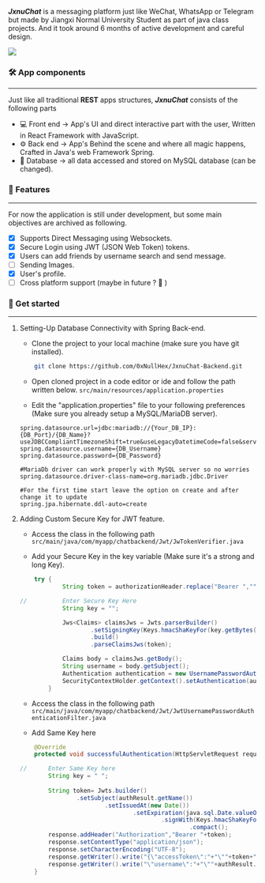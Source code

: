 
***JxnuChat*** is a messaging platform just like WeChat, WhatsApp or Telegram but made by Jiangxi Normal University Student as part of java class projects. And it took around 6 months of active development and careful design.

![](https://atomrace.com/blog/wp-content/uploads/2018/05/spring-boot-logo.png)

### 🛠️ App components 
---
Just like all traditional **REST** apps structures, ***JxnuChat*** consists of the following parts
- 💻 Front end → App's UI and direct interactive part with the user, Written in React Framework with JavaScript.
- ⚙️ Back end → App's Behind the scene and where all magic happens, Crafted in Java's web Framework Spring.
- 💾 Database → all data accessed and stored on MySQL database (can be changed).


### 🎯 Features
---
For now the application is still under development, but some main objectives are archived as following.
- [x] Supports Direct Messaging using Websockets.
- [x] Secure Login using JWT (JSON Web Token) tokens.
- [x] Users can add friends by username search and send message.
- [ ] Sending Images.
- [x] User's profile.
- [ ] Cross platform support (maybe in future ? 🤫 ) 

### 📝 Get started
---
1. Setting-Up Database Connectivity with Spring Back-end.
    * Clone the project to your local machine (make sure you have git installed).
    ```sh
        git clone https://github.com/0xNullHex/JxnuChat-Backend.git    
    ```
    
    * Open cloned project in a code editor or ide and follow the path written below.
    ```src/main/resources/application.properties```
    
    * Edit the "application.properties" file to your following preferences (Make sure you already setup a MySQL/MariaDB server).
    ```
    spring.datasource.url=jdbc:mariadb://{Your_DB_IP}:{DB_Port}/{DB_Name}?useJDBCCompliantTimezoneShift=true&useLegacyDatetimeCode=false&serverTimezone=UTC 
    spring.datasource.username={DB_Username}
    spring.datasource.password={DB_Password}
    
    #MariaDb driver can work properly with MySQL server so no worries
    spring.datasource.driver-class-name=org.mariadb.jdbc.Driver
    
    #For the first time start leave the option on create and after change it to update
    spring.jpa.hibernate.ddl-auto=create
    ```
    
2. Adding Custom Secure Key for JWT feature.

    * Access the class in the following path
    ``` src/main/java/com/myapp/chatbackend/Jwt/JwTokenVerifier.java ```
    
    * Add your Secure Key in the key variable (Make sure it's a strong and long Key).
    ```Java
        try {
                String token = authorizationHeader.replace("Bearer ","");
    
    //          Enter Secure Key Here
                String key = "";

                Jws<Claims> claimsJws = Jwts.parserBuilder()
                        .setSigningKey(Keys.hmacShaKeyFor(key.getBytes()))
                        .build()
                        .parseClaimsJws(token);
    
                Claims body = claimsJws.getBody();
                String username = body.getSubject();
                Authentication authentication = new UsernamePasswordAuthenticationToken(username,null,null);
                SecurityContextHolder.getContext().setAuthentication(authentication);
            }
    ```
    
    * Access the class in the following path
    ``` src/main/java/com/myapp/chatbackend/Jwt/JwtUsernamePasswordAuthenticationFilter.java```
    
    * Add Same Key here
    ```Java
        @Override
        protected void successfulAuthentication(HttpServletRequest request, HttpServletResponse response, FilterChain chain, Authentication authResult) throws IOException, ServletException {
    
    //      Enter Same Key here
            String key = " ";
            
            String token= Jwts.builder()
                    .setSubject(authResult.getName())
                            .setIssuedAt(new Date())
                                    .setExpiration(java.sql.Date.valueOf(LocalDate.now().plusWeeks(2)))
                                            .signWith(Keys.hmacShaKeyFor(key.getBytes()))
                                                    .compact();
            response.addHeader("Authorization","Bearer "+token);
            response.setContentType("application/json");
            response.setCharacterEncoding("UTF-8");
            response.getWriter().write("{\"accessToken\":"+"\""+token+"\",");
            response.getWriter().write("\"username\":"+"\""+authResult.getName()+"\"}");
        }
    ```
    
